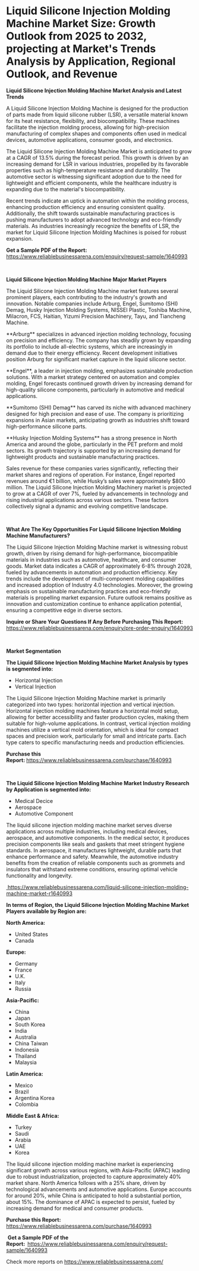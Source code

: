 <p><h1>Liquid Silicone Injection Molding Machine Market Size: Growth Outlook from 2025 to 2032, projecting at Market's Trends Analysis by Application, Regional Outlook, and Revenue</h1></p><p><strong>Liquid Silicone Injection Molding Machine Market Analysis and Latest Trends</strong></p>
<p><p>A Liquid Silicone Injection Molding Machine is designed for the production of parts made from liquid silicone rubber (LSR), a versatile material known for its heat resistance, flexibility, and biocompatibility. These machines facilitate the injection molding process, allowing for high-precision manufacturing of complex shapes and components often used in medical devices, automotive applications, consumer goods, and electronics.</p><p>The Liquid Silicone Injection Molding Machine Market is anticipated to grow at a CAGR of 13.5% during the forecast period. This growth is driven by an increasing demand for LSR in various industries, propelled by its favorable properties such as high-temperature resistance and durability. The automotive sector is witnessing significant adoption due to the need for lightweight and efficient components, while the healthcare industry is expanding due to the material's biocompatibility.</p><p>Recent trends indicate an uptick in automation within the molding process, enhancing production efficiency and ensuring consistent quality. Additionally, the shift towards sustainable manufacturing practices is pushing manufacturers to adopt advanced technology and eco-friendly materials. As industries increasingly recognize the benefits of LSR, the market for Liquid Silicone Injection Molding Machines is poised for robust expansion.</p></p>
<p><strong>Get a Sample PDF of the Report:&nbsp;</strong> <a href="https://www.reliablebusinessarena.com/enquiry/request-sample/1640993?utm_campaign=3457&utm_medium=2&utm_source=Github&utm_content=ia&utm_term=11042025&utm_id=liquid-silicone-injection-molding-machine">https://www.reliablebusinessarena.com/enquiry/request-sample/1640993</a></p>
<p>&nbsp;</p>
<p><strong>Liquid Silicone Injection Molding Machine Major Market Players</strong></p>
<p><p>The Liquid Silicone Injection Molding Machine market features several prominent players, each contributing to the industry's growth and innovation. Notable companies include Arburg, Engel, Sumitomo (SHI) Demag, Husky Injection Molding Systems, NISSEI Plastic, Toshiba Machine, Milacron, FCS, Haitian, Yizumi Precision Machinery, Tayu, and Tiancheng Machine.</p><p>**Arburg** specializes in advanced injection molding technology, focusing on precision and efficiency. The company has steadily grown by expanding its portfolio to include all-electric systems, which are increasingly in demand due to their energy efficiency. Recent development initiatives position Arburg for significant market capture in the liquid silicone sector.</p><p>**Engel**, a leader in injection molding, emphasizes sustainable production solutions. With a market strategy centered on automation and complex molding, Engel forecasts continued growth driven by increasing demand for high-quality silicone components, particularly in automotive and medical applications.</p><p>**Sumitomo (SHI) Demag** has carved its niche with advanced machinery designed for high precision and ease of use. The company is prioritizing expansions in Asian markets, anticipating growth as industries shift toward high-performance silicone parts.</p><p>**Husky Injection Molding Systems** has a strong presence in North America and around the globe, particularly in the PET preform and mold sectors. Its growth trajectory is supported by an increasing demand for lightweight products and sustainable manufacturing practices.</p><p>Sales revenue for these companies varies significantly, reflecting their market shares and regions of operation. For instance, Engel reported revenues around €1 billion, while Husky’s sales were approximately $800 million. The Liquid Silicone Injection Molding Machinery market is projected to grow at a CAGR of over 7%, fueled by advancements in technology and rising industrial applications across various sectors. These factors collectively signal a dynamic and evolving competitive landscape.</p></p>
<p>&nbsp;</p>
<p><strong>What Are The Key Opportunities For Liquid Silicone Injection Molding Machine Manufacturers?</strong></p>
<p><p>The Liquid Silicone Injection Molding Machine market is witnessing robust growth, driven by rising demand for high-performance, biocompatible materials in industries such as automotive, healthcare, and consumer goods. Market data indicates a CAGR of approximately 6-8% through 2028, fueled by advancements in automation and production efficiency. Key trends include the development of multi-component molding capabilities and increased adoption of Industry 4.0 technologies. Moreover, the growing emphasis on sustainable manufacturing practices and eco-friendly materials is propelling market expansion. Future outlook remains positive as innovation and customization continue to enhance application potential, ensuring a competitive edge in diverse sectors.</p></p>
<p><strong>Inquire or Share Your Questions If Any Before Purchasing This Report:</strong> <a href="https://www.reliablebusinessarena.com/enquiry/pre-order-enquiry/1640993?utm_campaign=3457&utm_medium=2&utm_source=Github&utm_content=ia&utm_term=11042025&utm_id=liquid-silicone-injection-molding-machine">https://www.reliablebusinessarena.com/enquiry/pre-order-enquiry/1640993</a></p>
<p>&nbsp;</p>
<p><strong>Market Segmentation</strong></p>
<p><strong>The Liquid Silicone Injection Molding Machine Market Analysis by types is segmented into:</strong></p>
<p><ul><li>Horizontal Injection</li><li>Vertical Injection</li></ul></p>
<p><p>The Liquid Silicone Injection Molding Machine market is primarily categorized into two types: horizontal injection and vertical injection. Horizontal injection molding machines feature a horizontal mold setup, allowing for better accessibility and faster production cycles, making them suitable for high-volume applications. In contrast, vertical injection molding machines utilize a vertical mold orientation, which is ideal for compact spaces and precision work, particularly for small and intricate parts. Each type caters to specific manufacturing needs and production efficiencies.</p></p>
<p><strong>Purchase this Report:&nbsp;</strong><a href="https://www.reliablebusinessarena.com/purchase/1640993?utm_campaign=3457&utm_medium=2&utm_source=Github&utm_content=ia&utm_term=11042025&utm_id=liquid-silicone-injection-molding-machine">https://www.reliablebusinessarena.com/purchase/1640993</a></p>
<p>&nbsp;</p>
<p><strong>The Liquid Silicone Injection Molding Machine Market Industry Research by Application is segmented into:</strong></p>
<p><ul><li>Medical Decice</li><li>Aerospace</li><li>Automotive Component</li></ul></p>
<p><p>The liquid silicone injection molding machine market serves diverse applications across multiple industries, including medical devices, aerospace, and automotive components. In the medical sector, it produces precision components like seals and gaskets that meet stringent hygiene standards. In aerospace, it manufactures lightweight, durable parts that enhance performance and safety. Meanwhile, the automotive industry benefits from the creation of reliable components such as grommets and insulators that withstand extreme conditions, ensuring optimal vehicle functionality and longevity.</p></p>
<p><a href="https://www.reliablebusinessarena.com/liquid-silicone-injection-molding-machine-market-r1640993?utm_campaign=3457&utm_medium=2&utm_source=Github&utm_content=ia&utm_term=11042025&utm_id=liquid-silicone-injection-molding-machine">&nbsp;https://www.reliablebusinessarena.com/liquid-silicone-injection-molding-machine-market-r1640993</a></p>
<p><strong>In terms of Region, the Liquid Silicone Injection Molding Machine Market Players available by Region are:</strong></p>
<p>
    <p> <strong> North America: </strong>
        <ul>
            <li>United States</li>
            <li>Canada</li>
        </ul>
        </p> 
    <p> <strong> Europe: </strong>
        <ul>
            <li>Germany</li>
            <li>France</li>
            <li>U.K.</li>
            <li>Italy</li>
            <li>Russia</li>
        </ul>
        </p> 
    <p> <strong> Asia-Pacific: </strong>
        <ul>
            <li>China</li>
            <li>Japan</li>
            <li>South Korea</li>
            <li>India</li>
            <li>Australia</li>
            <li>China Taiwan</li>
            <li>Indonesia</li>
            <li>Thailand</li>
            <li>Malaysia</li>
        </ul>
        </p> 
    <p> <strong> Latin America: </strong>
        <ul>
            <li>Mexico</li>
            <li>Brazil</li>
            <li>Argentina Korea</li>
            <li>Colombia</li>
        </ul>
        </p> 
    <p> <strong> Middle East & Africa: </strong>
        <ul>
            <li>Turkey</li>
            <li>Saudi</li>
            <li>Arabia</li>
            <li>UAE</li>
            <li>Korea</li>
        </ul>
    </p>
    </p>
<p><p>The liquid silicone injection molding machine market is experiencing significant growth across various regions, with Asia-Pacific (APAC) leading due to robust industrialization, projected to capture approximately 40% market share. North America follows with a 25% share, driven by technological advancements and automotive applications. Europe accounts for around 20%, while China is anticipated to hold a substantial portion, about 15%. The dominance of APAC is expected to persist, fueled by increasing demand for medical and consumer products.</p></p>
<p><strong>Purchase this Report: </strong><a href="https://www.reliablebusinessarena.com/purchase/1640993?utm_campaign=3457&utm_medium=2&utm_source=Github&utm_content=ia&utm_term=11042025&utm_id=liquid-silicone-injection-molding-machine">https://www.reliablebusinessarena.com/purchase/1640993</a></p>
<p>&nbsp;<strong>Get a Sample PDF of the Report:&nbsp;&nbsp;</strong><a href="https://www.reliablebusinessarena.com/enquiry/request-sample/1640993?utm_campaign=3457&utm_medium=2&utm_source=Github&utm_content=ia&utm_term=11042025&utm_id=liquid-silicone-injection-molding-machine">https://www.reliablebusinessarena.com/enquiry/request-sample/1640993</a></p>
<p><strong></strong></p>
<p>Check more reports on <a href="https://www.reliablebusinessarena.com/?utm_campaign=3457&utm_medium=2&utm_source=Github&utm_content=ia&utm_term=11042025&utm_id=liquid-silicone-injection-molding-machine">https://www.reliablebusinessarena.com/</a></p>